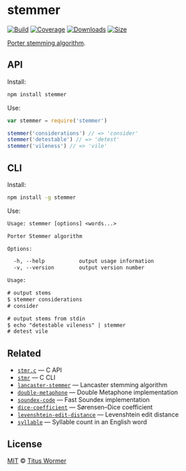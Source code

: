 # stemmer

[![Build][build-badge]][build]
[![Coverage][coverage-badge]][coverage]
[![Downloads][downloads-badge]][downloads]
[![Size][size-badge]][size]

[Porter stemming algorithm][source].

## API

Install:

```bash
npm install stemmer
```

Use:

```js
var stemmer = require('stemmer')

stemmer('considerations') // => 'consider'
stemmer('detestable') // => 'detest'
stemmer('vileness') // => 'vile'
```

## CLI

Install:

```sh
npm install -g stemmer
```

Use:

```txt
Usage: stemmer [options] <words...>

Porter Stemmer algorithm

Options:

  -h, --help           output usage information
  -v, --version        output version number

Usage:

# output stems
$ stemmer considerations
# consider

# output stems from stdin
$ echo "detestable vileness" | stemmer
# detest vile
```

## Related

*   [`stmr.c`](https://github.com/wooorm/stmr.c)
    — C API
*   [`stmr`](https://github.com/wooorm/stmr)
    — C CLI
*   [`lancaster-stemmer`](https://github.com/words/lancaster-stemmer)
    — Lancaster stemming algorithm
*   [`double-metaphone`](https://github.com/words/double-metaphone)
    — Double Metaphone implementation
*   [`soundex-code`](https://github.com/words/soundex-code)
    — Fast Soundex implementation
*   [`dice-coefficient`](https://github.com/words/dice-coefficient)
    — Sørensen–Dice coefficient
*   [`levenshtein-edit-distance`](https://github.com/words/levenshtein-edit-distance)
    — Levenshtein edit distance
*   [`syllable`](https://github.com/words/syllable)
    — Syllable count in an English word

## License

[MIT][license] © [Titus Wormer][author]

<!-- Definitions -->

[build-badge]: https://img.shields.io/travis/words/stemmer.svg

[build]: https://travis-ci.org/words/stemmer

[coverage-badge]: https://img.shields.io/codecov/c/github/words/stemmer.svg

[coverage]: https://codecov.io/github/words/stemmer

[downloads-badge]: https://img.shields.io/npm/dm/stemmer.svg

[downloads]: https://www.npmjs.com/package/stemmer

[size-badge]: https://img.shields.io/bundlephobia/minzip/stemmer.svg

[size]: https://bundlephobia.com/result?p=stemmer

[license]: license

[author]: https://wooorm.com

[source]: https://tartarus.org/martin/PorterStemmer
